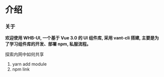 # 介绍

### 关于

**欢迎使用 WHB-UI, 一个基于 Vue 3.0 的 UI 组件库, 采用 vant-cli 搭建, 主要是为了学习组件库的开发、部署 npm, 私服流程。**

探索内网中如何共享

1. yarn add module
2. npm link
